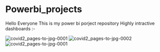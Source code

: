 # Powerbi_projects
Hello Everyone
This is my power bi porject repository
Highly intractive dashboards :-

![covid2_pages-to-jpg-0001](https://github.com/AlexMehra/Powerbi_projects/assets/97596475/480c5ecc-914b-4b24-8c24-242a3a35c589)
![covid2_pages-to-jpg-0002](https://github.com/AlexMehra/Powerbi_projects/assets/97596475/a5dcff33-e0a6-47bc-bd42-b6f21f150836)
![covid2_pages-to-jpg-0001](https://github.com/AlexMehra/Powerbi_projects/assets/97596475/0d83d05f-a79f-423f-8c66-065cc47cc2df)
